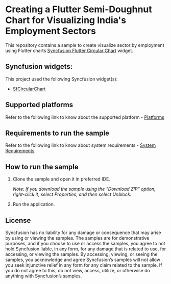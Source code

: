 # Creating a Flutter Semi-Doughnut Chart for Visualizing India's Employment Sectors

This repository contains a sample to create visualize sector by employment using Flutter charts [Syncfusion Flutter Circular Chart](https://help.syncfusion.com/flutter/circular-charts/chart-types/doughnut-chart) widget.

## Syncfusion widgets:

This project used the following Syncfusion widget(s):
* [SfCircularChart](https://www.syncfusion.com/flutter-widgets/flutter-charts/chart-types/doughnut-chart)

## Supported platforms

Refer to the following link to know about the supported platform - [Platforms](https://help.syncfusion.com/flutter/system-requirements#supported-platforms)

## Requirements to run the sample

Refer to the following link to know about system requirements - [System Requirements](https://help.syncfusion.com/flutter/system-requirements)

## How to run the sample

1. Clone the sample and open it in preferred IDE.

   *Note: If you download the sample using the "Download ZIP" option, right-click it, select Properties, and then select Unblock.*

2. Run the application.

## License

Syncfusion has no liability for any damage or consequence that may arise by using or viewing the samples. The samples are for demonstrative purposes, and if you choose to use or access the samples, you agree to not hold Syncfusion liable, in any form, for any damage that is related to use, for accessing, or viewing the samples. By accessing, viewing, or seeing the samples, you acknowledge and agree Syncfusion’s samples will not allow you seek injunctive relief in any form for any claim related to the sample. If you do not agree to this, do not view, access, utilize, or otherwise do anything with Syncfusion’s samples.